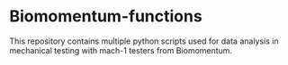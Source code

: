 # Biomomentum-functions
This repository contains multiple python scripts used for data analysis in mechanical testing with mach-1 testers from Biomomentum. 
